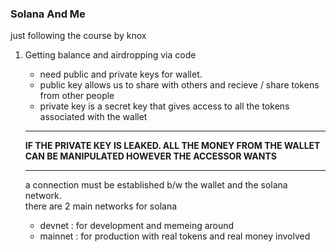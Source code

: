 ### Solana And Me

just following the course by knox

1. Getting balance and airdropping via code

   - need public and private keys for wallet.
   - public key allows us to share with others and recieve / share tokens from other people
   - private key is a secret key that gives access to all the tokens associated with the wallet

   ***

   **IF THE PRIVATE KEY IS LEAKED. ALL THE MONEY FROM THE WALLET CAN BE MANIPULATED HOWEVER THE ACCESSOR WANTS**

   ***

   a connection must be established b/w the wallet and the solana network.
   <br/>
   there are 2 main networks for solana

   - devnet : for development and memeing around
   - mainnet : for production with real tokens and real money involved
